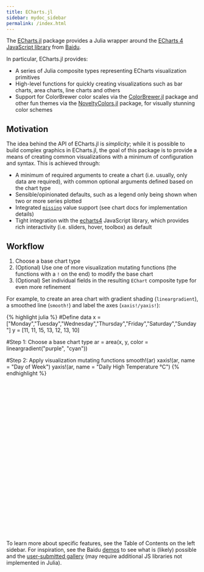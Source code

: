 ```yaml
---
title: ECharts.jl
sidebar: mydoc_sidebar
permalink: /index.html
---
```


The [ECharts.jl](https://github.com/randyzwitch/ECharts.jl) package provides a Julia wrapper around the [ECharts 4 JavaScript library](http://echarts.baidu.com/download.html) from [Baidu](http://www.baidu.com/).

In particular, ECharts.jl provides:

* A series of Julia composite types representing ECharts visualization primitives
* High-level functions for quickly creating visualizations such as bar charts, area charts, line charts and others
* Support for ColorBrewer color scales via the [ColorBrewer.jl](https://github.com/timothyrenner/ColorBrewer.jl) package and other fun themes via the [NoveltyColors.jl](https://github.com/randyzwitch/NoveltyColors.jl) package, for visually stunning color schemes

## Motivation

The idea behind the API of ECharts.jl is _simplicity_; while it is possible to build complex graphics in ECharts.jl, the goal of this package is to provide a means of creating common visualizations with a minimum of configuration and syntax. This is achieved through:

* A minimum of required arguments to create a chart (i.e. usually, only data are required), with common optional arguments defined based on the chart type
* Sensible/opinionated defaults, such as a legend only being shown when two or more series plotted
* Integrated [`missing`](https://github.com/JuliaData/Missings.jl) value support (see chart docs for implementation details)
* Tight integration with the [echarts4](https://ecomfe.github.io/echarts-doc/public/en/index.html) JavaScript library, which provides rich interactivity (i.e. sliders, hover, toolbox) as default

## Workflow

1. Choose a base chart type
2. (Optional) Use one of more visualization mutating functions (the functions with a `!` on the end) to modify the base chart
3. (Optional) Set individual fields in the resulting `EChart` composite type for even more refinement

For example, to create an area chart with gradient shading (`lineargradient`), a smoothed line (`smooth!`) and label the axes (`xaxis!/yaxis!`):

{% highlight julia %}
#Define data
x = ["Monday","Tuesday","Wednesday","Thursday","Friday","Saturday","Sunday"]
y = [11, 11, 15, 13, 12, 13, 10]

#Step 1: Choose a base chart type
ar = area(x, y, color = lineargradient("purple", "cyan"))

#Step 2: Apply visualization mutating functions
smooth!(ar)
xaxis!(ar, name = "Day of Week")
yaxis!(ar, name = "Daily High Temperature °C")
{% endhighlight %}

<div id="areaex" style="height:400px;width:800px;"></div>
<script type="text/javascript">

    // Initialize after dom ready
    var myChart = echarts.init(document.getElementById("areaex"), JSON.parse(roma()));

    // Load data into the ECharts instance
    myChart.setOption(
{"xAxis":[{"splitNumber":5,"boundaryGap":false,"axisLabel":{"show":true,"interval":"auto","rotate":0,"inside":false,"formatter":"{value}","margin":8},"data":["Monday","Tuesday","Wednesday","Thursday","Friday","Saturday","Sunday"],"scale":false,"gridIndex":0,"name":"Day of Week","minInterval":0,"zlevel":0,"triggerEvent":false,"z":0,"inverse":false,"nameLocation":"middle","nameGap":30,"silent":true,"type":"category"}],"ec_charttype":"xy plot","series":[{"name":"Series 1","yAxisIndex":0,"areaStyle":{"normal":{"shadowOffsetY":0,"shadowOffsetX":0}},"xAxisIndex":0,"smooth":true,"data":[11,11,15,13,12,13,10],"type":"line"}],"theme":{"geo":{"label":{"normal":{"textStyle":{"color":"#000000"}},"emphasis":{"textStyle":{"color":"rgb(100,0,0)"}}},"itemStyle":{"normal":{"borderColor":"#444444","borderWidth":0.5,"areaColor":"#eeeeee"},"emphasis":{"borderColor":"#444444","borderWidth":1,"areaColor":"rgba(255,215,0,0.8)"}}},"parallel":{"itemStyle":{"normal":{"borderWidth":0,"borderColor":"#ccc"},"emphasis":{"borderWidth":0,"borderColor":"#ccc"}}},"markPoint":{"label":{"normal":{"textStyle":{"color":"#eeeeee"}},"emphasis":{"textStyle":{"color":"#eeeeee"}}}},"visualMap":{"color":["#e01f54","#e7dbc3"]},"funnel":{"itemStyle":{"normal":{"borderWidth":0,"borderColor":"#ccc"},"emphasis":{"borderWidth":0,"borderColor":"#ccc"}}},"bar":{"itemStyle":{"normal":{"barBorderColor":"#ccc","barBorderWidth":0},"emphasis":{"barBorderColor":"#ccc","barBorderWidth":0}}},"map":{"label":{"normal":{"textStyle":{"color":"#000000"}},"emphasis":{"textStyle":{"color":"rgb(100,0,0)"}}},"itemStyle":{"normal":{"borderColor":"#444444","borderWidth":0.5,"areaColor":"#eeeeee"},"emphasis":{"borderColor":"#444444","borderWidth":1,"areaColor":"rgba(255,215,0,0.8)"}}},"scatter":{"itemStyle":{"normal":{"borderWidth":0,"borderColor":"#ccc"},"emphasis":{"borderWidth":0,"borderColor":"#ccc"}}},"pie":{"itemStyle":{"normal":{"borderWidth":0,"borderColor":"#ccc"},"emphasis":{"borderWidth":0,"borderColor":"#ccc"}}},"graph":{"label":{"normal":{"textStyle":{"color":"#eeeeee"}}},"symbolSize":4,"itemStyle":{"normal":{"borderWidth":0,"borderColor":"#ccc"}},"smooth":false,"symbol":"emptyCircle","color":["#e01f54","#001852","#f5e8c8","#b8d2c7","#c6b38e","#a4d8c2","#f3d999","#d3758f","#dcc392","#2e4783","#82b6e9","#ff6347","#a092f1","#0a915d","#eaf889","#6699FF","#ff6666","#3cb371","#d5b158","#38b6b6"],"lineStyle":{"normal":{"color":"#aaaaaa","width":1}}},"backgroundColor":"rgba(0,0,0,0)","line":{"symbolSize":4,"itemStyle":{"normal":{"borderWidth":1}},"smooth":false,"symbol":"emptyCircle","lineStyle":{"normal":{"width":2}}},"candlestick":{"itemStyle":{"normal":{"borderColor0":"#b8d2c7","color":"#e01f54","borderColor":"#f5e8c8","borderWidth":1,"color0":"#001852"}}},"sankey":{"itemStyle":{"normal":{"borderWidth":0,"borderColor":"#ccc"},"emphasis":{"borderWidth":0,"borderColor":"#ccc"}}},"valueAxis":{"axisLine":{"show":true,"lineStyle":{"color":"#333"}},"axisLabel":{"textStyle":{"color":"#333"},"show":true},"splitLine":{"show":true,"lineStyle":{"color":["#ccc"]}},"splitArea":{"areaStyle":{"color":["rgba(250,250,250,0.3)","rgba(200,200,200,0.3)"]},"show":false},"axisTick":{"show":true,"lineStyle":{"color":"#333"}}},"toolbox":{"iconStyle":{"normal":{"borderColor":"#999999"},"emphasis":{"borderColor":"#666666"}}},"categoryAxis":{"axisLine":{"show":true,"lineStyle":{"color":"#333"}},"axisLabel":{"textStyle":{"color":"#333"},"show":true},"splitLine":{"show":false,"lineStyle":{"color":["#ccc"]}},"splitArea":{"areaStyle":{"color":["rgba(250,250,250,0.3)","rgba(200,200,200,0.3)"]},"show":false},"axisTick":{"show":true,"lineStyle":{"color":"#333"}}},"tooltip":{"axisPointer":{"crossStyle":{"color":"#cccccc","width":1},"lineStyle":{"color":"#cccccc","width":1}}},"timeline":{"label":{"normal":{"textStyle":{"color":"#293c55"}},"emphasis":{"textStyle":{"color":"#293c55"}}},"controlStyle":{"normal":{"color":"#293c55","borderColor":"#293c55","borderWidth":0.5},"emphasis":{"color":"#293c55","borderColor":"#293c55","borderWidth":0.5}},"checkpointStyle":{"color":"#e43c59","borderColor":"rgba(194,53,49,0.5)"},"itemStyle":{"normal":{"color":"#293c55","borderWidth":1},"emphasis":{"color":"#a9334c"}},"lineStyle":{"color":"#293c55","width":1}},"radar":{"symbolSize":4,"itemStyle":{"normal":{"borderWidth":1}},"smooth":false,"symbol":"emptyCircle","lineStyle":{"normal":{"width":2}}},"logAxis":{"axisLine":{"show":true,"lineStyle":{"color":"#333"}},"axisLabel":{"textStyle":{"color":"#333"},"show":true},"splitLine":{"show":true,"lineStyle":{"color":["#ccc"]}},"splitArea":{"areaStyle":{"color":["rgba(250,250,250,0.3)","rgba(200,200,200,0.3)"]},"show":false},"axisTick":{"show":true,"lineStyle":{"color":"#333"}}},"textStyle":{},"gauge":{"itemStyle":{"normal":{"borderWidth":0,"borderColor":"#ccc"},"emphasis":{"borderWidth":0,"borderColor":"#ccc"}}},"boxplot":{"itemStyle":{"normal":{"borderWidth":1},"emphasis":{"borderWidth":2}}},"color":["#e01f54","#001852","#f5e8c8","#b8d2c7","#c6b38e","#a4d8c2","#f3d999","#d3758f","#dcc392","#2e4783","#82b6e9","#ff6347","#a092f1","#0a915d","#eaf889","#6699FF","#ff6666","#3cb371","#d5b158","#38b6b6"],"title":{"textStyle":{"color":"#333333"},"subtextStyle":{"color":"#aaaaaa"}},"dataZoom":{"backgroundColor":"rgba(47,69,84,0)","textStyle":{"color":"#333333"},"handleSize":"100%","handleColor":"#a7b7cc","fillerColor":"rgba(167,183,204,0.4)","dataBackgroundColor":"rgba(47,69,84,0.3)"},"timeAxis":{"axisLine":{"show":true,"lineStyle":{"color":"#333"}},"axisLabel":{"textStyle":{"color":"#333"},"show":true},"splitLine":{"show":true,"lineStyle":{"color":["#ccc"]}},"splitArea":{"areaStyle":{"color":["rgba(250,250,250,0.3)","rgba(200,200,200,0.3)"]},"show":false},"axisTick":{"show":true,"lineStyle":{"color":"#333"}}},"legend":{"textStyle":{"color":"#333333"}}},"yAxis":[{"splitNumber":5,"axisLabel":{"show":true,"interval":"auto","rotate":0,"inside":false,"formatter":"{value}","margin":8},"scale":false,"gridIndex":0,"name":"Daily High Temperature °C","minInterval":0,"zlevel":0,"triggerEvent":false,"z":0,"inverse":false,"nameLocation":"middle","nameGap":50,"silent":true,"type":"value"}],"toolbox":{"feature":{},"orient":"vertical","itemSize":15,"height":"auto","zlevel":0,"z":2,"itemGap":20,"right":"auto","top":"center","width":"auto","show":false,"showTitle":true},"ec_width":800,"ec_height":400,"grid":[{"height":"auto","show":false,"width":"auto","backgroundColor":"transparent"}],"color":[new echarts.graphic.LinearGradient(0, 0, 0, 1, [{offset: 0, color: 'purple'}, {offset: 1, color: 'cyan'}])],"title":[{"left":"left","borderColor":"transparent","bottom":"auto","padding":5,"zlevel":0,"borderWidth":1,"target":"blank","z":2,"itemGap":5,"shadowOffsetY":0,"shadowOffsetX":0,"right":"auto","top":"auto","subtarget":"blank","show":true}]}
        );
</script>

To learn more about specific features, see the Table of Contents on the left sidebar. For inspiration, see the Baidu [demos](https://ecomfe.github.io/echarts-examples/public/index.html) to see what is (likely) possible and the [user-submitted gallery](http://gallery.echartsjs.com/explore.html) (may require additional JS libraries not implemented in Julia).
